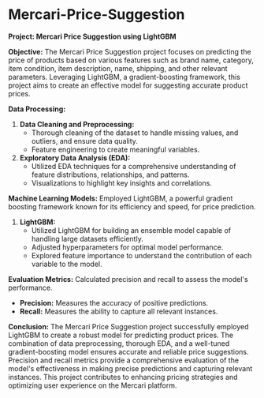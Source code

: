 # Mercari-Price-Suggestion

**Project: Mercari Price Suggestion using LightGBM**

**Objective:**
The Mercari Price Suggestion project focuses on predicting the price of products based on various features such as brand name, category, item condition, item description, name, shipping, and other relevant parameters. Leveraging LightGBM, a gradient-boosting framework, this project aims to create an effective model for suggesting accurate product prices.

**Data Processing:**
1. **Data Cleaning and Preprocessing:**
   - Thorough cleaning of the dataset to handle missing values, and outliers, and ensure data quality.
   - Feature engineering to create meaningful variables.
2. **Exploratory Data Analysis (EDA):**
   - Utilized EDA techniques for a comprehensive understanding of feature distributions, relationships, and patterns.
   - Visualizations to highlight key insights and correlations.

**Machine Learning Models:**
Employed LightGBM, a powerful gradient boosting framework known for its efficiency and speed, for price prediction.
1. **LightGBM:**
   - Utilized LightGBM for building an ensemble model capable of handling large datasets efficiently.
   - Adjusted hyperparameters for optimal model performance.
   - Explored feature importance to understand the contribution of each variable to the model.

**Evaluation Metrics:**
Calculated precision and recall to assess the model's performance.
- **Precision:** Measures the accuracy of positive predictions.
- **Recall:** Measures the ability to capture all relevant instances.

**Conclusion:**
The Mercari Price Suggestion project successfully employed LightGBM to create a robust model for predicting product prices. The combination of data preprocessing, thorough EDA, and a well-tuned gradient-boosting model ensures accurate and reliable price suggestions. Precision and recall metrics provide a comprehensive evaluation of the model's effectiveness in making precise predictions and capturing relevant instances. This project contributes to enhancing pricing strategies and optimizing user experience on the Mercari platform.
